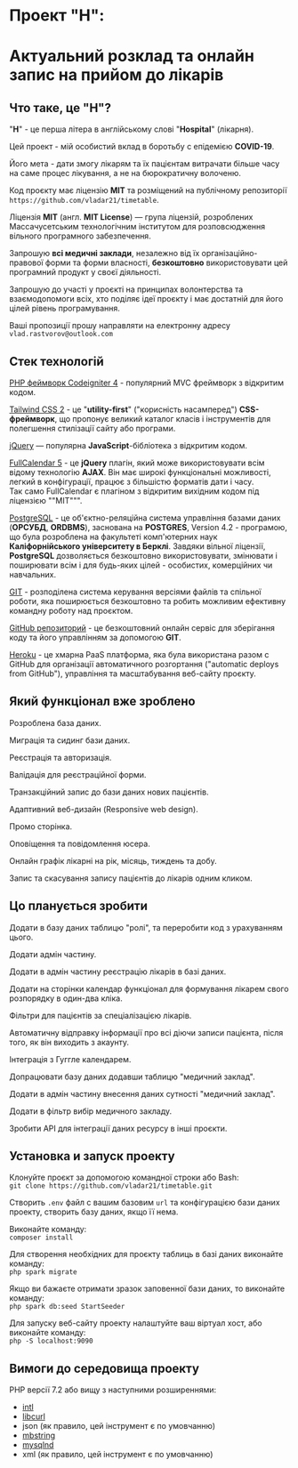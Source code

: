 # Проект "H":  
# Актуальний розклад та онлайн запис на прийом до лікарів

## Что таке, це "H"?

"**Н**" - це перша літера в англійському слові "**Hospital**" (лікарня).  

Цей проект - мій особистий вклад в боротьбу с епідемією **COVID-19**.  

Його мета - дати змогу лікарям та їх пацієнтам витрачати більше часу на саме процес лікування, а не на бюрократичну волоченю.  

Код проєкту має ліцензію **MIT** та розміщений на публічному репозиторії `https://github.com/vladar21/timetable`.  

Ліцензія **MIT** (англ. **MIT License**) — група ліцензій, розроблених Массачусетським технологічним інститутом для розповсюдження вільного програмного забезпечення.  

Запрошую **всі медичні заклади**, незалежно від їх організаційно-правової форми та форми власності, **безкоштовно** використовувати цей програмний продукт у своєї діяльності.  

Запрошую до участі у проєкті на принципах волонтерства та взаємодопомоги всіх, хто поділяє ідеї проєкту і має достатній для його цілей рівень програмування.  

Ваші пропозиції прошу направляти на електронну адресу `vlad.rastvorov@outlook.com`  

## Стек технологій

[PHP феймворк Codeigniter 4](https://codeigniter.com/user_guide/intro/index.html) - популярний MVC фреймворк з відкритим кодом.  

[Tailwind CSS 2](https://tailwindcss.com/) - це "**utility-first**" ("корисність насамперед") **CSS-фреймворк**, що пропонує великий каталог класів і інструментів для полегшення стилізації сайту або програми.  

[jQuery](https://jquery.com/) — популярна **JavaScript**-бібліотека з відкритим кодом.

[FullCalendar 5](https://fullcalendar.io/) - це **jQuery** плагін, який може використовувати всім відому технологію **AJAX**. Він має широкі функціональні можливості, легкий в конфігурації, працює з більшістю форматів дати і часу.  
Так само FullCalendar є плагіном з відкритим вихідним кодом під ліцензією ""MIT""".  

[PostgreSQL](https://www.postgresql.org/) - це об'єктно-реляційна система управління базами даних (**ОРСУБД**, **ORDBMS**), заснована на **POSTGRES**, Version 4.2 - програмою, що була розроблена на факультеті комп'ютерних наук **Каліфорнійського університету в Берклі**.
Завдяки вільної ліцензії, **PostgreSQL** дозволяється безкоштовно використовувати, змінювати і поширювати всім і для будь-яких цілей - особистих, комерційних чи навчальних.  

[GIT](https://git-scm.com/) - розподілена система керування версіями файлів та спільної роботи, яка поширюється безкоштовно та робить можливим ефективну командну роботу над проєктом.  

[GitHub репозиторий](https://github.com/vladar21/timetable) - це безкоштовний онлайн сервіс для зберігання коду та його управлінням за допомогою **GIT**.  

[Heroku](https://heroku.com) - це хмарна PaaS платформа, яка була використана разом с GitHub для організації автоматичного розгортання ("automatic deploys from GitHub"), управління та масштабування веб-сайту проєкту.  

## Який функціонал вже зроблено

Розроблена база даних.  

Миграція та сидинг бази даних.

Реєстрація та авторизація.  

Валідація для реєстраційної форми.  

Транзакційний запис до бази даних нових пацієнтів.  

Адаптивний веб-дизайн (Responsive web design).  

Промо сторінка.  

Оповіщення та повідомлення юсера.  

Онлайн графік лікарні на рік, місяць, тиждень та добу.  

Запис та скасування запису пацієнтів до лікарів одним кликом.  

## Цо планується зробити

Додати в базу даних таблицю "ролі", та переробити код з урахуванням цього.

Додати адмін частину.

Додати в адмін частину реєстрацію лікарів в базі даних.

Додати на сторінки календар функціонал для формування лікарем свого розпорядку в один-два кліка.

Фільтри для пацієнтів за спеціалізацією лікарів.  

Автоматичну відправку інформації про всі діючи записи пацієнта, після того, як він виходить з акаунту.  

Інтеграція з Гуггле календарем.  

Допрацювати базу даних додавши таблицю "медичний заклад".

Додати в адмін частину внесення даних сутності "медичний заклад".

Додати в фільтр вибір медичного закладу.

Зробити API для інтеграції даних ресурсу в інші проєкти.

## Установка и запуск проекту

Клонуйте проєкт за допомогою командної строки або Bash:  
`git clone https://github.com/vladar21/timetable.git`

Створить `.env` файл с вашим базовим `url` та конфігурацією бази даних проекту, створить базу даних, якщо її нема.  

Виконайте команду:  
`composer install`

Для створення необхідних для проєкту таблиць в базі даних виконайте команду:  
`php spark migrate`

Якщо ви бажаєте отримати зразок заповенної бази даних, то виконайте команду:  
`php spark db:seed StartSeeder`

Для запуску веб-сайту проекту налаштуйте ваш віртуал хост, або виконайте команду:  
`php -S localhost:9090`


## Вимоги до середовища проекту

PHP версії 7.2 або вищу з наступними розширеннями:

- [intl](http://php.net/manual/en/intl.requirements.php)
- [libcurl](http://php.net/manual/en/curl.requirements.php)
- json (як правило, цей інструмент є по умовчанню)
- [mbstring](http://php.net/manual/en/mbstring.installation.php)
- [mysqlnd](http://php.net/manual/en/mysqlnd.install.php)
- xml (як правило, цей інструмент є по умовчанню)

